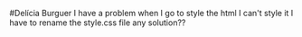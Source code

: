 #Delícia Burguer
I have a problem when I go to style the html I can't style it I have to rename the style.css file any solution??
